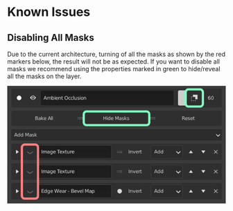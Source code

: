 # Known Issues

## Disabling All Masks

Due to the current architecture, turning of all the masks as shown by the red markers below, the result will not be as expected. If you want to disable all masks we recommend using the properties marked in green to hide/reveal all the masks on the layer.

![](../img/panel_masks_hide.png)
